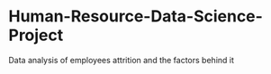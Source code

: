 # Human-Resource-Data-Science-Project
Data analysis of employees attrition and the factors behind it
